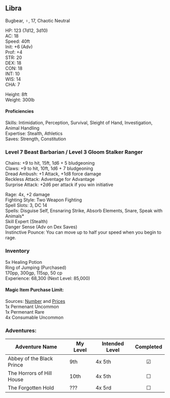 ## Libra
Bugbear, ♀, 17, Chaotic Neutral

HP: 123 (7d12, 3d10) \
AC: 18 \
Speed: 40ft \
Init: +6 (Adv) \
Prof: +4 \
STR: 20 \
DEX: 18 \
CON: 18 \
INT: 10 \
WIS: 14 \
CHA: 7 

Height: 8ft \
Weight: 300lb

#### Proficiencies
Skills: Intimidation, Perception, Survival, Sleight of Hand, Investigation, Animal Handling \
Expertise: Stealth, Athletics \
Saves: Strength, Constitution

### Level 7 Beast Barbarian / Level 3 Gloom Stalker Ranger

Chains: +9 to hit, 15ft, 1d6 + 5 bludgeoning \
Claws: +9 to hit, 10ft, 1d6 + 7 bludgeoning \
Dread Ambush: +1 Attack, +1d8 force damage \
Reckless Attack: Adventage for Advantage \
Surprise Attack: +2d6 per attack if you win initiative

Rage: 4x, +2 damage \
Fighting Style: Two Weapon Fighting \
Spell Slots: 3, DC 14 \
Spells: Disguise Self, Ensnaring Strike, Absorb Elements, Snare, Speak with Animals* \
Skill Expert (Stealth) \
Danger Sense (Adv on Dex Saves) \
Instinctive Pounce: You can move up to half your speed when you begin to rage. 

### Inventory
5x Healing Potion \
Ring of Jumping (Purchased) \
170pp, 300gp, 115sp, 50 cp \
Experience: 68,300 (Next Level: 85,000) 

#### Magic Item Purchase Limit: 
Sources: [Number](https://rpg.stackexchange.com/questions/89814/how-rare-are-magic-items-and-how-many-should-i-be-handing-out) and [Prices](https://drive.google.com/file/d/0B8XAiXpOfz9cMWt1RTBicmpmUDg/view?resourcekey=0-ceHUken0_UhQ3Apa6g4SJA) \
1x Permenant Uncommon \
1x Permenant Rare \
4x Consumable Uncommon

### Adventures:

| Adventure Name          | My Level | Intended Level | Completed |
| ------------------------- | ------ | ------------ |:---:|
| Abbey of the Black Prince |  9th   | 4x 5th       | ☑ |
| The Horrors of Hill House | 10th   | 4x 5th       | ☐ |
| The Forgotten Hold      |  ???   | 4x 5rd       | ☐ |
